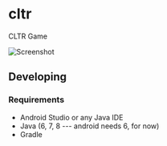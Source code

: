 # cltr
CLTR Game

![Screenshot](http://i.imgur.com/VHI7X55.png)
## Developing
### Requirements
 - Android Studio or any Java IDE
 - Java (6, 7, 8 --- android needs 6, for now)
 - Gradle
